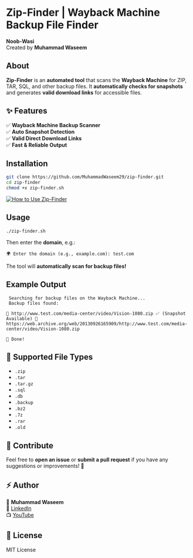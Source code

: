 
#  Zip-Finder | Wayback Machine Backup File Finder

 **Noob-Wasi**  
 Created by **Muhammad Waseem**  

##  About
**Zip-Finder** is an **automated tool** that scans the **Wayback Machine** for ZIP, TAR, SQL, and other backup files. It **automatically checks for snapshots** and generates **valid download links** for accessible files.  

## ✨ Features
✅ **Wayback Machine Backup Scanner**  
✅ **Auto Snapshot Detection**  
✅ **Valid Direct Download Links**  
✅ **Fast & Reliable Output**  

##  Installation
```bash
git clone https://github.com/MuhammadWaseem29/zip-finder.git
cd zip-finder
chmod +x zip-finder.sh
```

[![How to Use Zip-Finder](https://img.youtube.com/vi/1gktJl850zw/0.jpg)](https://www.youtube.com/watch?v=1gktJl850zw)



##  Usage
```bash
./zip-finder.sh
```
Then enter the **domain**, e.g.:  
```
🌍 Enter the domain (e.g., example.com): test.com
```
The tool will **automatically scan for backup files!**  

##  Example Output
```
 Searching for backup files on the Wayback Machine...
 Backup files found:

📁 http://www.test.com/media-center/video/Vision-1080.zip ✅ (Snapshot Available) 🔗 https://web.archive.org/web/20130926165909/http://www.test.com/media-center/video/Vision-1080.zip

🎉 Done!
```

## 🎯 Supported File Types
- `.zip`
- `.tar`
- `.tar.gz`
- `.sql`
- `.db`
- `.backup`
- `.bz2`
- `.7z`
- `.rar`
- `.old`

## 🎁 Contribute
Feel free to **open an issue** or **submit a pull request** if you have any suggestions or improvements! 🚀  

## ⚡ Author
👤 **Muhammad Waseem**  
🔗 [LinkedIn](https://www.linkedin.com/in/muhammad-waseem)  
📺 [YouTube](https://www.youtube.com/@MuhammadWaseem)  

## 📜 License
MIT License  
